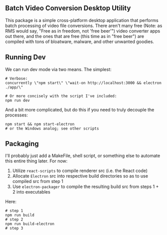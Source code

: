 ## Batch Video Conversion Desktop Utility

This package is a simple cross-platform desktop application that performs batch processing of video file conversions.
There aren't many free (Note: as RMS would say, "Free as in freedom, not 'free beer'") video converter apps out there, and the ones that are free (this time as in "free beer") are compiled with tons of bloatware, malware, and other unwanted goodies.

## Running Dev 
We can run dev mode via two means. The simplest:

```
# Verbose:
concurrently \"npm start\" \"wait-on http://localhost:3000 && electron ./app/\"

# Or more concisely with the script I've included:
npm run dev
```

And a bit more complicated, but do this if you need to truly decouple the processes:
```
npm start && npm start-electron
# or the Windows analog; see other scripts
```

## Packaging 
I'll probably just add a MakeFile, shell script, or something else to automate this entire thing later. For now:

  1. Utilize `react-scripts` to compile renderer src (i.e. the React code)
  2. Allocate `Electron` src into respective build directories so as to use compiled src from step 1
  3. Use `electron-packager` to compile the resulting build src from steps 1 + 2 into executables

  Here:
  ```
  # step 1
  npm run build
  # step 2
  npm run build-electron
  # step 3

  ```